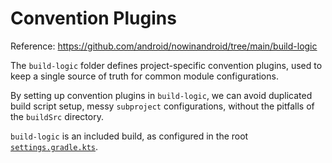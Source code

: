 # Convention Plugins

Reference: https://github.com/android/nowinandroid/tree/main/build-logic

The `build-logic` folder defines project-specific convention plugins, used to keep a single
source of truth for common module configurations.

By setting up convention plugins in `build-logic`, we can avoid duplicated build script setup,
messy `subproject` configurations, without the pitfalls of the `buildSrc` directory.

`build-logic` is an included build, as configured in the root
[`settings.gradle.kts`](../settings.gradle.kts).